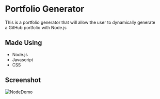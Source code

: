# Portfolio Generator

This is a portfolio generator that will allow the user to dynamically generate a GitHub portfolio with Node.js

## Made Using
- Node.js
- Javascript
- CSS

## Screenshot
![NodeDemo](https://user-images.githubusercontent.com/98830462/163480808-2cc2fb80-0003-4a21-ac7b-1d8f920a12ba.PNG)
